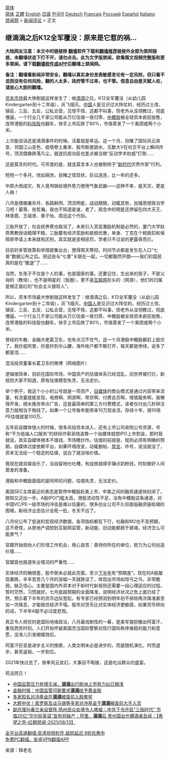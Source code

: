  <!-- 面包屑导航 --> <div class="breadcrumb"><!-- GTranslate: https://gtranslate.io/ -->  <div class="switcher notranslate">  <div class="selected">  <a href="#" onclick="return false;"> 简体</a>  </div>  <div class="option">  <a href="https://www.bannedbook.org" onclick="doGTranslate('zh-CN|zh-CN');jQuery('div.switcher div.selected a').html(jQuery(this).html());return false;" title="简体中文" class="nturl selected"> 简体</a>  <a href="https://www.bannedbook.org/zh-tw/" onclick="doGTranslate('zh-CN|zh-TW');jQuery('div.switcher div.selected a').html(jQuery(this).html());return false;" title="繁體中文" class="nturl"> 正體</a>  <a href="https://www.bannedbook.org/en/" onclick="doGTranslate('zh-CN|en');jQuery('div.switcher div.selected a').html(jQuery(this).html());return false;" title="English" class="nturl"> English</a>  <a href="https://www.bannedbook.org/ja/" onclick="doGTranslate('zh-CN|ja');jQuery('div.switcher div.selected a').html(jQuery(this).html());return false;" title="日本語" class="nturl"> 日語</a>  <a href="https://www.bannedbook.org/ko/" onclick="doGTranslate('zh-CN|ko');jQuery('div.switcher div.selected a').html(jQuery(this).html());return false;" title="한국어" class="nturl"> 한국어</a>  <a href="https://www.bannedbook.org/de/" onclick="doGTranslate('zh-CN|de');jQuery('div.switcher div.selected a').html(jQuery(this).html());return false;" title="Deutsch" class="nturl"> Deutsch</a>  <a href="https://www.bannedbook.org/fr/" onclick="doGTranslate('zh-CN|fr');jQuery('div.switcher div.selected a').html(jQuery(this).html());return false;" title="Français" class="nturl"> Français</a>  <a href="https://www.bannedbook.org/ru/" onclick="doGTranslate('zh-CN|ru');jQuery('div.switcher div.selected a').html(jQuery(this).html());return false;" title="Русский" class="nturl"> Русский</a>  <a href="https://www.bannedbook.org/es/" onclick="doGTranslate('zh-CN|es');jQuery('div.switcher div.selected a').html(jQuery(this).html());return false;" title="Español" class="nturl"> Español</a>  <a href="https://www.bannedbook.org/it/" onclick="doGTranslate('zh-CN|it');jQuery('div.switcher div.selected a').html(jQuery(this).html());return false;" title="Italiano" class="nturl"> Italiano</a>  </div>  </div>      <div class='breadcrumb-sub'><!-- Breadcrumb NavXT 6.3.0 --> <a href="https://www.bannedbook.org/" class="home">禁闻网</a> &gt; <a href="https://www.bannedbook.org/bnews/comments/" class="category">新闻评论</a> &gt; 正文</div></div><h2>继滴滴之后K12全军覆没：原来是它惹的祸…</h2> <p class="notice"><b>大陆网友注意：本文中的链接除 <a href="https://github.com/bannedbook/fanqiang" >翻墙</a>软件下载和<a href="https://github.com/killgcd/justmysocks/blob/master/README.md">翻墙推荐</a>链接外全部为禁网链接，未翻墙状态下打不开，请勿点击。此为文字版禁闻，欲看图文视频完整版和更多禁闻，请下载<a href="https://github.com/bannedbook/fanqiang">翻墙软件或APP</a>后翻墙上禁闻网。</p><p>备注：翻墙看新闻非常安全，翻墙以真实身份发表敏感言论有一定风险，但只看不说则没有任何风险，翻的人太多，政府管不过来，也不管。信息自由是天赋人权，请放心大胆的翻墙。</b></p>  <div class="entry"> <p id="summary"><a href="https://www.bannedbook.org/bnews/tag/%E8%B5%84%E6%9C%AC%E5%B8%82%E5%9C%BA/" class="st_tag internal_tag" rel="tag" title="标签 资本市场 下的日志">资本市场</a>最大惨剧就这样发生了：继<a href="https://www.bannedbook.org/bnews/tag/%E6%BB%B4%E6%BB%B4/" class="st_tag internal_tag" rel="tag" title="标签 滴滴 下的日志">滴滴</a>之后，K12全军覆没（从幼儿园Kindergarten到十二年级），灰飞烟灭。<span class='wp_keywordlink_affiliate'><a href="https://www.bannedbook.org/" title="中国" target="_blank">中国</a></span>人是见识过大阵仗的，经历过土改、镇反、三反、五反、公私合营，见怪不怪，这都不叫事，但老外从没领教过，彻底懵逼，一个行业几千家公司能从万亿估值一夜归零，<a href="https://www.bannedbook.org/bnews/tag/%E4%B8%AD%E6%A6%82%E8%82%A1/" class="st_tag internal_tag" rel="tag" title="标签 中概股 下的日志">中概股</a>被全球资本疯狂抛售，连带港股的<a href="https://www.bannedbook.org/bnews/tag/%e7%a7%91%e6%8a%80%e8%82%a1/" class="st_tag internal_tag" rel="tag" title="标签 科技股 下的日志">科技股</a>也翻车，快手上市后跌了80%，市值蒸发了一个美团或两个小米。</p> <p>上次能说话还是滴滴事件的时候。活着就是幸运。这一个月，目睹了国际风云突变、邻国江山变色、疫情卷土重来、股市断崖跳水，无数大V在社交平台上瞬间炸号，顶流偶像跌落凡尘，就连抗疫功臣也差点被当做“反动学术权威”打倒……</p> <p>这是莫言的时代。可吊诡的是，就连莫言本人也被剔除于“<a href="https://www.bannedbook.org/bnews/tag/%E6%96%B0%E6%97%B6%E4%BB%A3/" class="st_tag internal_tag" rel="tag" title="标签 新时代 下的日志">新时代</a>优秀作家”行列。</p> <p>短短一个多月，恍如隔世。目睹之怪现状，巨瓜连连，比一年的还多。</p> <p>中原大雨成灾，有人竟甩锅给境外势力使用气象武器——这种不幸，是天灾，更是人祸！</p> <p>八月是偶像屠杀月，各路鲜肉、顶流明星，战战兢兢，动辄其咎，加强思想政治学习吧！霍尊、张哲瀚，我也不知道是谁，老了，观念中的明星还停留在四大天王、林青霞、王祖贤、章子怡、周迅这个代际。</p> <p>三胎开放了，社会抚养费也取消了，未来引入奖惩激励机制是必然的，厦门大学赵燕菁教授话糙理不糙，三胎要有经济奖励和抵税优惠，单身、丁克在个税抵扣和保障房申请上本来就有区别，其实就是变相惩罚，学者只不过说的更露骨而已。</p>  <p>目前的多管政策和举措密集出台，搅得周天寒彻，时间节点都是发生在人口“七普”数据公布之后。把这些与“七普”关联在一起，一切都豁然开朗——我们的国民真的是在“撤退”了……</p> <p>当然，生孩子不仅是个人的事，也是国家的事。还要记住，生出来的孩子，不是父母的（教培），也不是明星的（饭圈），更不是<a href="https://www.bannedbook.org/bnews/tag/%e4%ba%92%e8%81%94%e7%bd%91/" class="st_tag internal_tag" rel="tag" title="标签 互联网 下的日志">互联网</a>巨头的（网游），他们的归属是根正苗红的“社会主义接班人”。</p> <p>所以，资本市场最大惨剧就这样发生了：继滴滴之后，K12全军覆没（从幼儿园Kindergarten到十二年级），灰飞烟灭。<a href="https://www.bannedbook.org/bnews/tag/%e4%b8%ad%e5%9b%bd%e4%ba%ba/" class="st_tag internal_tag" rel="tag" title="标签 中国人 下的日志">中国人</a>是见识过大阵仗的，经历过土改、镇反、三反、五反、公私合营，见怪不怪，这都不叫事，但老外从没领教过，彻底懵逼，一个行业几千家公司能从万亿估值一夜归零，中概股被全球资本疯狂抛售，连带港股的科技股也翻车，快手上市后跌了80%，市值蒸发了一个美团或两个小米。</p> <p>曾经的牛散、金融大佬葛卫东，也有点沉不住气，这一个月港股中概股都赶上股灾了。我抄底阿里，抄底抄到半山腰，海外账户都不敢打开，每天都是惨绿，说多了都是泪……</p> <p>混沌投资董事长葛卫东的微博（网络图片）</p> <p>逻辑很简单，目前在国际市场，中国资产的估值体系已经混乱，旧世界被打烂，新规则大家不知道，原有估值模型失灵，无法定价。</p> <p>举个例子，我这个小小的公号就是一项资产，<a href="https://www.bannedbook.org/bnews/tag/%e8%87%aa%e5%aa%92%e4%bd%93/" class="st_tag internal_tag" rel="tag" title="标签 自媒体 下的日志">自媒体</a>的商业模式是通过内容带来流量，有流量就能变现，电商啊、网游啊、带货啊、付费会员啊、增值服务啊，我懒得开发，顺水推舟带点广告，这是最简单的第三方付费模式，读者仅付出几秒钟注意力就相当于掏钱了。如果一个公号每年能带来10万现金流，存续十年，按10倍PE估值就是100万。</p>  <p>五年前自媒体很火的时候，很多风投资本进入，还有上市公司收购公号资源，号称“不为低端人口服务”的财经作家吴晓波靠一个自媒体就想IPO上市割韭，那时我就说，其实自媒体根本不值钱，市场瞎炒作。估值的前提是，规则必须有明确的预期，自媒体过度依赖平台，如果环境改变，动辄删帖、<span class='wp_keywordlink_affiliate'><a href="https://www.bannedbook.org/bnews/bblog/" title="禁言博客" target="_blank">禁言</a></span>、炸号，说没就没了，资本无法给一个稳定的估值，说白了就没啥价值。</p> <p>我现在就自娱自乐了，当自留地吐吐槽，有投放就顺手赚点奶粉钱，时刻做好人间蒸发的准备。</p> <p>港股和中概股面临的是同样的问题，估值失灵，无法定价。</p> <p>美国SEC主席最近的表态是暂停中概股赴美上市，中美之间的融资通道快封闭了，脱钩又迈出一步。A股IPO门槛太高，港股流动性不足，没有中概股这条通道，对中国VC/PE一级市场的冲击是难以估量的，很多创业公司不久将面临融资链枯竭的困境，新经济业态估计会死一批，冬天不远了。</p> <p>八月份公布了低迷的宏观经济数据，各项指标都在下行，社融和M2也不及预期，这不奇怪，从房地产调控到互联网监管，新动能、旧动能都趋于衰竭，经济怎么可能景气？</p> <p>官媒开始规劝人们珍惜工作机会，用心良苦：善待你所在的单位，努力为公司创造价值……</p> <p>官媒竟也报道失业情况的严重性……</p>  <p>实体经济的确很差，股市倒未必就此完蛋，至少<a href="https://www.bannedbook.org/bnews/tag/%E4%B8%8B%E5%8D%8A%E5%B9%B4/" class="st_tag internal_tag" rel="tag" title="标签 下半年 下的日志">下半年</a>有“预期差”。现在的A股屡现暴跌，辛辛苦苦几个月的涨幅一天就跌没了，体现出市场如惊弓之鸟，非常脆弱，缺乏信心。主要是国内外资本对于新时代新规则还需要一段心理适应的过程，暂时茫然，习惯就好。七月底超预期的全面降准，说明经济状况之危上面已经了然，预示着下半年的货币边际宽松，有专家已经预测到明年初不排除两次降准甚至加一次降息，才能稳住经济不塌。股市对货币比对实体经济更敏感，如果货币转向的话，下半年A股不必过度悲观。</p> <p>真正令人担忧的是国际地缘政治，八月最戏剧性的一幕，是美军狼狈撤出阿富汗，重现西贡时刻。人们开始怀疑美国充当国际警察对现行国际秩序维稳的能力和意愿，没准儿引发蝴蝶效应。</p> <p>阿富汗巨变是进步主义的挽歌，人类文明未必是进步的，而是随机演化，时而退步，甚至返祖，一步到位。</p> <p>2021年快过去了，铁拳风云变幻，大事目不暇接，这是吃瓜群众的盛宴。</p> <p>苟活而已！</p> <ul class='op-related-articles' title='相关阅读'> <li><a href='https://www.bannedbook.org/bnews/headline/20210825/1612480.html' target='_blank'>中国监管压力有增无减，<b>滴滴</b>出行欧洲上市努力似已搁浅</a></li> <li><a href='https://www.bannedbook.org/bnews/baitai/20210823/1611777.html' target='_blank'>金融时报：中国监管可能要求<b>滴滴</b>给予黄金股</a></li> <li><a href='https://www.bannedbook.org/bnews/headline/20210818/1608168.html' target='_blank'>多家知名对冲基金在<b>滴滴</b>被查前入股套牢</a></li> <li><a href='https://www.bannedbook.org/bnews/cnnews/20210818/1608153.html' target='_blank'>大鳄中伏！索罗斯及淡马锡等多家对冲基金于<b>滴滴</b>被查前大手入货</a></li> <li><a href='https://www.bannedbook.org/bnews/comments/20210814/1606244.html' target='_blank'>副总理孙春兰亲自督阵  扬州民众处境令人唏嘘；中共下令开启“三胎时代”   市值20亿“华尔街英语”宣布将破产；阿里、<b>滴滴</b>后 贵州国台也爆酒桌丑闻；【希望之声-红朝禁闻-2021/08/13】</a></li> </ul> <p class="texttj"> <a href="https://github.com/bannedbook/fanqiang/wiki/V2ray%E6%9C%BA%E5%9C%BA" target="_blank">全平台高速翻墙:高清视频秒开,超低延迟,9折优惠中</a><br/> <a href="https://github.com/bannedbook/fanqiang/wiki/%E7%A6%81%E9%97%BB%E7%BD%91%E5%AE%89%E5%8D%93%E7%BF%BB%E5%A2%99%E6%96%B0%E9%97%BBAPP" target="_blank">免费PC翻墙、安卓VPN翻墙APP</a></p><p> 来源：释老毛 </p> <a name='sharetosocial'></a>  <div style="margin-bottom:5px;padding-bottom:5px;clear:both"> <div id="archive-pix-1" class="banner-ads"> <!-- AuctionX Display platform tag START --> <div id="26318x728x90x621x_ADSLOT2" clicktrack="%%CLICK_URL_ESC%%"></div> <!-- AuctionX Display platform tag END --> </div> <div id="archive-pix-2" class="banner-ads"> <!-- AuctionX Display platform tag START --> <div id="26315x300x250x621x_ADSLOT2" clicktrack="%%CLICK_URL_ESC%%"></div> <!-- AuctionX Display platform tag END --> </div> </div>  <div id="archive-pix-1" class="banner-ads"> <!-- AuctionX Display platform tag START --> <div id="26318x728x90x621x_ADSLOT3" clicktrack="%%CLICK_URL_ESC%%"></div> <!-- AuctionX Display platform tag END --> </div> </div><!--END ENTRY--> 